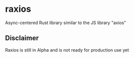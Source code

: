 # raxios
Async-centered Rust library similar to the JS library "axios"

## Disclaimer
Raxios is still in Alpha and is not ready for production use yet
